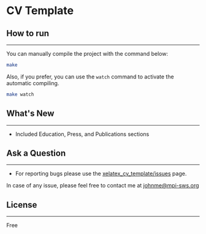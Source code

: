 # CV Template


## How to run
----------

You can manually compile the project with the command below:
```bash
make
```

Also, if you prefer, you can use the `watch` command to activate the automatic compiling.

```bash
make watch
```

## What's New
----------

- Included Education, Press, and Publications sections

## Ask a Question
----------

- For reporting bugs please use the [xelatex_cv_template/issues](https://github.com/johnnatan-messias/xelatex_cv_template/issues) page.

In case of any issue, please feel free to contact me at johnme@mpi-sws.org

## License
----------

Free